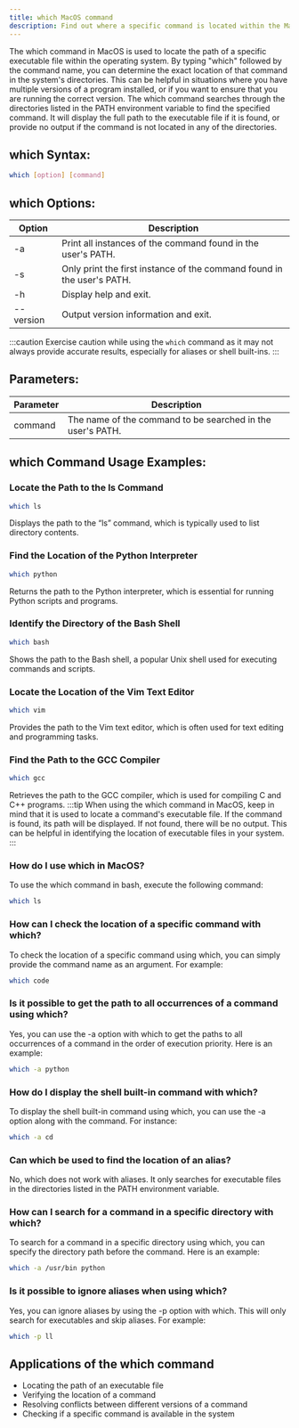 ```yaml
---
title: which MacOS command
description: Find out where a specific command is located within the MacOS system using the which command.
---
```


The which command in MacOS is used to locate the path of a specific executable file within the operating system. By typing "which" followed by the command name, you can determine the exact location of that command in the system's directories. This can be helpful in situations where you have multiple versions of a program installed, or if you want to ensure that you are running the correct version. The which command searches through the directories listed in the PATH environment variable to find the specified command. It will display the full path to the executable file if it is found, or provide no output if the command is not located in any of the directories.

## which Syntax:
```bash
which [option] [command]
```

## which Options:
| Option | Description                   |
|--------|-------------------------------|
| -a     | Print all instances of the command found in the user's PATH. |
| -s     | Only print the first instance of the command found in the user's PATH. |
| -h     | Display help and exit. |
| --version | Output version information and exit. |

:::caution
Exercise caution while using the `which` command as it may not always provide accurate results, especially for aliases or shell built-ins.
:::

## Parameters:
| Parameter | Description                            |
|-----------|----------------------------------------|
| command   | The name of the command to be searched in the user's PATH. |
## which Command Usage Examples:

### Locate the Path to the ls Command
```bash
which ls
```
Displays the path to the “ls” command, which is typically used to list directory contents.

### Find the Location of the Python Interpreter
```bash
which python
```
Returns the path to the Python interpreter, which is essential for running Python scripts and programs.

### Identify the Directory of the Bash Shell
```bash
which bash
```
Shows the path to the Bash shell, a popular Unix shell used for executing commands and scripts.

### Locate the Location of the Vim Text Editor
```bash
which vim
```
Provides the path to the Vim text editor, which is often used for text editing and programming tasks.

### Find the Path to the GCC Compiler
```bash
which gcc
```
Retrieves the path to the GCC compiler, which is used for compiling C and C++ programs.
:::tip
When using the which command in MacOS, keep in mind that it is used to locate a command's executable file. If the command is found, its path will be displayed. If not found, there will be no output. This can be helpful in identifying the location of executable files in your system.
:::

### How do I use which in MacOS?
To use the which command in bash, execute the following command:
```bash
which ls
```

### How can I check the location of a specific command with which?
To check the location of a specific command using which, you can simply provide the command name as an argument. For example:
```bash
which code
```

### Is it possible to get the path to all occurrences of a command using which?
Yes, you can use the -a option with which to get the paths to all occurrences of a command in the order of execution priority. Here is an example:
```bash
which -a python
```

### How do I display the shell built-in command with which?
To display the shell built-in command using which, you can use the -a option along with the command. For instance:
```bash
which -a cd
```

### Can which be used to find the location of an alias?
No, which does not work with aliases. It only searches for executable files in the directories listed in the PATH environment variable.

### How can I search for a command in a specific directory with which?
To search for a command in a specific directory using which, you can specify the directory path before the command. Here is an example:
```bash
which -a /usr/bin python
```

### Is it possible to ignore aliases when using which?
Yes, you can ignore aliases by using the -p option with which. This will only search for executables and skip aliases. For example:
```bash
which -p ll
```
## Applications of the which command

- Locating the path of an executable file
- Verifying the location of a command
- Resolving conflicts between different versions of a command
- Checking if a specific command is available in the system